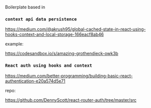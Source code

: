 Boilerplate based in

### `context api data persistence`

 https://medium.com/@akrush95/global-cached-state-in-react-using-hooks-context-and-local-storage-166eacf8ab46


example:

https://codesandbox.io/s/amazing-grothendieck-owk3b


### `React auth using hooks and context`

https://medium.com/better-programming/building-basic-react-authentication-e20a574d5e71

repo:

https://github.com/DennyScott/react-router-auth/tree/master/src

